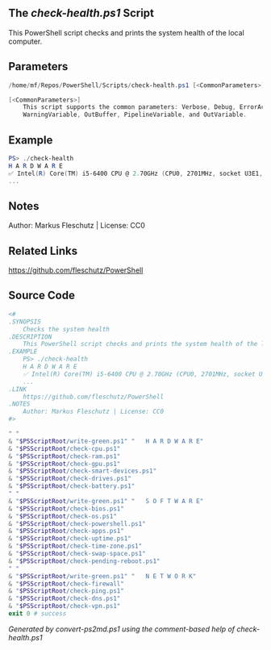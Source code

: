 ## The *check-health.ps1* Script

This PowerShell script checks and prints the system health of the local computer.

## Parameters
```powershell
/home/mf/Repos/PowerShell/Scripts/check-health.ps1 [<CommonParameters>]

[<CommonParameters>]
    This script supports the common parameters: Verbose, Debug, ErrorAction, ErrorVariable, WarningAction, 
    WarningVariable, OutBuffer, PipelineVariable, and OutVariable.
```

## Example
```powershell
PS> ./check-health
H A R D W A R E
✅ Intel(R) Core(TM) i5-6400 CPU @ 2.70GHz (CPU0, 2701MHz, socket U3E1, 30.1°C)
...

```

## Notes
Author: Markus Fleschutz | License: CC0

## Related Links
https://github.com/fleschutz/PowerShell

## Source Code
```powershell
<#
.SYNOPSIS
	Checks the system health 
.DESCRIPTION
	This PowerShell script checks and prints the system health of the local computer.
.EXAMPLE
	PS> ./check-health
	H A R D W A R E
	✅ Intel(R) Core(TM) i5-6400 CPU @ 2.70GHz (CPU0, 2701MHz, socket U3E1, 30.1°C)
	...
.LINK
	https://github.com/fleschutz/PowerShell
.NOTES
	Author: Markus Fleschutz | License: CC0
#>

" "
& "$PSScriptRoot/write-green.ps1" "   H A R D W A R E"
& "$PSScriptRoot/check-cpu.ps1"
& "$PSScriptRoot/check-ram.ps1"
& "$PSScriptRoot/check-gpu.ps1"
& "$PSScriptRoot/check-smart-devices.ps1"
& "$PSScriptRoot/check-drives.ps1"
& "$PSScriptRoot/check-battery.ps1"
" "
& "$PSScriptRoot/write-green.ps1" "   S O F T W A R E"
& "$PSScriptRoot/check-bios.ps1"
& "$PSScriptRoot/check-os.ps1"
& "$PSScriptRoot/check-powershell.ps1"
& "$PSScriptRoot/check-apps.ps1"
& "$PSScriptRoot/check-uptime.ps1"
& "$PSScriptRoot/check-time-zone.ps1"
& "$PSScriptRoot/check-swap-space.ps1"
& "$PSScriptRoot/check-pending-reboot.ps1"
" "
& "$PSScriptRoot/write-green.ps1" "   N E T W O R K"
& "$PSScriptRoot/check-firewall"
& "$PSScriptRoot/check-ping.ps1"
& "$PSScriptRoot/check-dns.ps1"
& "$PSScriptRoot/check-vpn.ps1"
exit 0 # success
```

*Generated by convert-ps2md.ps1 using the comment-based help of check-health.ps1*
